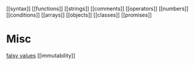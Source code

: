 [[syntax]]
[[functions]]
[[strings]]
[[comments]]
[[operators]]
[[numbers]]
[[conditions]]
[[arrays]]
[[objects]]
[[classes]]
[[promises]]

# Misc
[falsy values](falsy-values)
[[immutability]]



